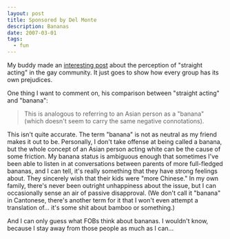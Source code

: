 ```yaml
---
layout: post
title: Sponsored by Del Monte
description: Bananas
date: 2007-03-01
tags:
  - fun
---
```


My buddy made an [interesting post](http://logicalwaste.blogspot.com/2007/02/str8-acting-omg-wtf.html "interesting post") about the perception of "straight acting" in the gay community. It just goes to show how every group has its own prejudices.  
  
One thing I want to comment on, his comparison between "straight acting" and "banana":  

> This is analogous to referring to an Asian person as a "banana" (which doesn't seem to carry the same negative connotations).  
  
This isn't quite accurate. The term "banana" is not as neutral as my friend makes it out to be. Personally, I don't take offense at being called a banana, but the whole concept of an Asian person acting white can be the cause of some friction. My banana status is ambiguous enough that sometimes I've been able to listen in at conversations between parents of more full-fledged bananas, and I can tell, it's really something that they have strong feelings about. They sincerely wish that their kids were "more Chinese." In my own family, there's never been outright unhappiness about the issue, but I can occasionally sense an air of passive disapproval. (We don't call it "banana" in Cantonese, there's another term for it that I won't even attempt a translation of... it's some shit about bamboo or something.)  
  
And I can only guess what FOBs think about bananas. I wouldn't know, because I stay away from those people as much as I can...